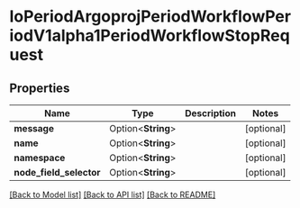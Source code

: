 # IoPeriodArgoprojPeriodWorkflowPeriodV1alpha1PeriodWorkflowStopRequest

## Properties

Name | Type | Description | Notes
------------ | ------------- | ------------- | -------------
**message** | Option<**String**> |  | [optional]
**name** | Option<**String**> |  | [optional]
**namespace** | Option<**String**> |  | [optional]
**node_field_selector** | Option<**String**> |  | [optional]

[[Back to Model list]](../README.md#documentation-for-models) [[Back to API list]](../README.md#documentation-for-api-endpoints) [[Back to README]](../README.md)


